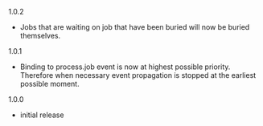 1.0.2

- Jobs that are waiting on job that have been buried will now be buried themselves.

1.0.1

- Binding to process.job event is now at highest possible priority. Therefore when necessary event propagation is
 stopped at the earliest possible moment.

1.0.0

- initial release